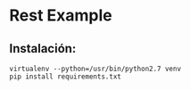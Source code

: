 # Rest Example

## Instalación:
```
virtualenv --python=/usr/bin/python2.7 venv
pip install requirements.txt
```